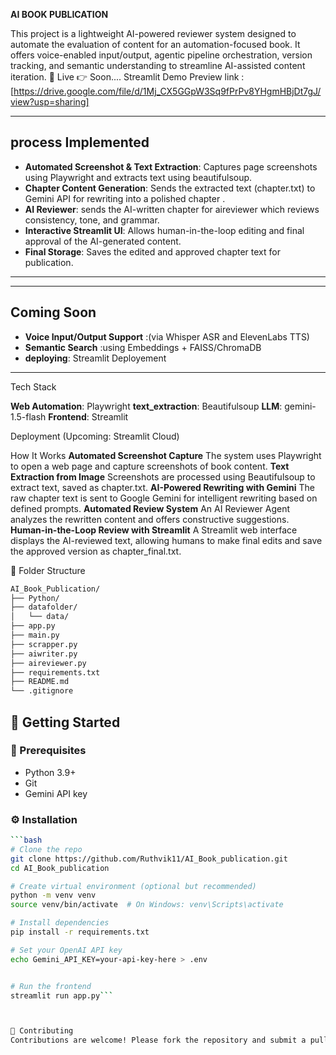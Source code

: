 **AI BOOK PUBLICATION**

This project is a lightweight AI-powered reviewer system designed to automate the evaluation of content for an automation-focused book. It offers voice-enabled input/output, agentic pipeline orchestration, version tracking, and semantic understanding to streamline AI-assisted content iteration.
🚀 Live 
👉 Soon....
Streamlit Demo
Preview link : [https://drive.google.com/file/d/1Mj_CX5GGpW3Sq9fPrPv8YHgmHBjDt7gJ/view?usp=sharing]

---

##  process Implemented 

-  **Automated Screenshot & Text Extraction**: Captures page screenshots using Playwright and extracts text using beautifulsoup.
-  **Chapter Content Generation**: Sends the extracted text (chapter.txt) to Gemini API for rewriting into a polished chapter .
-  **AI Reviewer**: sends the AI-written chapter for aireviewer which reviews consistency, tone, and grammar.
-  **Interactive Streamlit UI**: Allows human-in-the-loop editing and final approval of the AI-generated content.
-  **Final Storage**: Saves the edited and approved chapter text for publication.

---
---

## Coming Soon

-  **Voice Input/Output Support** :(via Whisper ASR and ElevenLabs TTS)
-  **Semantic Search** :using Embeddings + FAISS/ChromaDB
-  **deploying**: Streamlit Deployement
---
Tech Stack

**Web Automation**: Playwright
**text_extraction**: Beautifulsoup
**LLM**: gemini-1.5-flash
**Frontend**: Streamlit

Deployment
(Upcoming: Streamlit Cloud)


How It Works
**Automated Screenshot Capture**
The system uses Playwright to open a web page and capture screenshots of book content.
**Text Extraction from Image**
Screenshots are processed using Beautifulsoup to extract text, saved as chapter.txt.
**AI-Powered Rewriting with Gemini**
The raw chapter text is sent to Google Gemini for intelligent rewriting based on defined prompts.
**Automated Review System**
An AI Reviewer Agent analyzes the rewritten content and offers constructive suggestions.
**Human-in-the-Loop Review with Streamlit**
A Streamlit web interface displays the AI-reviewed text, allowing humans to make final edits and save the approved version as chapter_final.txt.


📂 Folder Structure
```bash
AI_Book_Publication/
├── Python/
├── datafolder/
│   └── data/
├── app.py
├── main.py
├── scrapper.py
├── aiwriter.py
├── aireviewer.py
├── requirements.txt
├── README.md
└── .gitignore
```
## 🚀 Getting Started

### 🧰 Prerequisites
- Python 3.9+
- Git
- Gemini API key

### ⚙️ Installation

```bash
```bash
# Clone the repo
git clone https://github.com/Ruthvik11/AI_Book_publication.git
cd AI_Book_publication

# Create virtual environment (optional but recommended)
python -m venv venv
source venv/bin/activate  # On Windows: venv\Scripts\activate

# Install dependencies
pip install -r requirements.txt

# Set your OpenAI API key
echo Gemini_API_KEY=your-api-key-here > .env


# Run the frontend
streamlit run app.py```



🤝 Contributing
Contributions are welcome! Please fork the repository and submit a pull request with your changes. For major changes, open an issue first to discuss.


